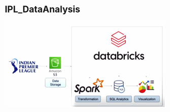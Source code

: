 # IPL_DataAnalysis
![alt text](https://github.com/Priya-sharma5/IPL_DataAnalysis/blob/7b49d7fcce73bd6fa6559ec36197cd498c971507/image.jpg?raw=true)
